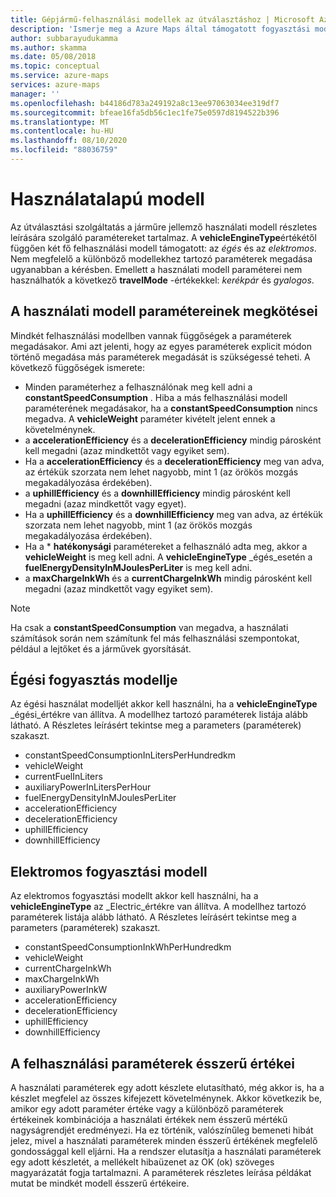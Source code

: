 ```yaml
---
title: Gépjármű-felhasználási modellek az útválasztáshoz | Microsoft Azure térképek
description: 'Ismerje meg a Azure Maps által támogatott fogyasztási modelleket: égés és elektromos. Megtekintheti az egyes modellek által használt paramétereket, és megtekintheti a paraméterek megkötéseit.'
author: subbarayudukamma
ms.author: skamma
ms.date: 05/08/2018
ms.topic: conceptual
ms.service: azure-maps
services: azure-maps
manager: ''
ms.openlocfilehash: b44186d783a249192a8c13ee97063034ee319df7
ms.sourcegitcommit: bfeae16fa5db56c1ec1fe75e0597d8194522b396
ms.translationtype: MT
ms.contentlocale: hu-HU
ms.lasthandoff: 08/10/2020
ms.locfileid: "88036759"
---
```

# <a name="consumption-model"></a>Használatalapú modell

Az útválasztási szolgáltatás a járműre jellemző használati modell részletes leírására szolgáló paramétereket tartalmaz.
A **vehicleEngineType**értékétől függően két fő felhasználási modell támogatott: az _égés_ és az _elektromos_. Nem megfelelő a különböző modellekhez tartozó paraméterek megadása ugyanabban a kérésben. Emellett a használati modell paraméterei nem használhatók a következő **travelMode** -értékekkel: _kerékpár_ és _gyalogos_.

## <a name="parameter-constraints-for-consumption-model"></a>A használati modell paramétereinek megkötései

Mindkét felhasználási modellben vannak függőségek a paraméterek megadásakor. Ami azt jelenti, hogy az egyes paraméterek explicit módon történő megadása más paraméterek megadását is szükségessé teheti. A következő függőségek ismerete:

* Minden paraméterhez a felhasználónak meg kell adni a **constantSpeedConsumption** . Hiba a más felhasználási modell paraméterének megadásakor, ha a **constantSpeedConsumption** nincs megadva. A **vehicleWeight** paraméter kivételt jelent ennek a követelménynek.
* a **accelerationEfficiency** és a **decelerationEfficiency** mindig párosként kell megadni (azaz mindkettőt vagy egyiket sem).
* Ha a **accelerationEfficiency** és a **decelerationEfficiency** meg van adva, az értékük szorzata nem lehet nagyobb, mint 1 (az örökös mozgás megakadályozása érdekében).
* a **uphillEfficiency** és a **downhillEfficiency** mindig párosként kell megadni (azaz mindkettőt vagy egyet).
* Ha a **uphillEfficiency** és a **downhillEfficiency** meg van adva, az értékük szorzata nem lehet nagyobb, mint 1 (az örökös mozgás megakadályozása érdekében).
* Ha a \* __hatékonysági__ paramétereket a felhasználó adta meg, akkor a **vehicleWeight** is meg kell adni. A **vehicleEngineType** _égés_esetén a **fuelEnergyDensityInMJoulesPerLiter** is meg kell adni.
* a **maxChargeInkWh** és a **currentChargeInkWh** mindig párosként kell megadni (azaz mindkettőt vagy egyiket sem).

> [!NOTE]
> Ha csak a **constantSpeedConsumption** van megadva, a használati számítások során nem számítunk fel más felhasználási szempontokat, például a lejtőket és a járművek gyorsítását.

## <a name="combustion-consumption-model"></a>Égési fogyasztás modellje

Az égési használat modelljét akkor kell használni, ha a **vehicleEngineType** _égési_értékre van állítva.
A modellhez tartozó paraméterek listája alább látható. A Részletes leírásért tekintse meg a parameters (paraméterek) szakaszt.

* constantSpeedConsumptionInLitersPerHundredkm
* vehicleWeight
* currentFuelInLiters
* auxiliaryPowerInLitersPerHour
* fuelEnergyDensityInMJoulesPerLiter
* accelerationEfficiency
* decelerationEfficiency
* uphillEfficiency
* downhillEfficiency

## <a name="electric-consumption-model"></a>Elektromos fogyasztási modell

Az elektromos fogyasztási modellt akkor kell használni, ha a **vehicleEngineType** az _Electric_értékre van állítva.
A modellhez tartozó paraméterek listája alább látható. A Részletes leírásért tekintse meg a parameters (paraméterek) szakaszt.

* constantSpeedConsumptionInkWhPerHundredkm
* vehicleWeight
* currentChargeInkWh
* maxChargeInkWh
* auxiliaryPowerInkW
* accelerationEfficiency
* decelerationEfficiency
* uphillEfficiency
* downhillEfficiency

## <a name="sensible-values-of-consumption-parameters"></a>A felhasználási paraméterek ésszerű értékei

A használati paraméterek egy adott készlete elutasítható, még akkor is, ha a készlet megfelel az összes kifejezett követelménynek. Akkor következik be, amikor egy adott paraméter értéke vagy a különböző paraméterek értékeinek kombinációja a használati értékek nem ésszerű mértékű nagyságrendjét eredményezi. Ha ez történik, valószínűleg bemeneti hibát jelez, mivel a használati paraméterek minden ésszerű értékének megfelelő gondossággal kell eljárni. Ha a rendszer elutasítja a használati paraméterek egy adott készletét, a mellékelt hibaüzenet az OK (ok) szöveges magyarázatát fogja tartalmazni.
A paraméterek részletes leírása példákat mutat be mindkét modell ésszerű értékeire.
